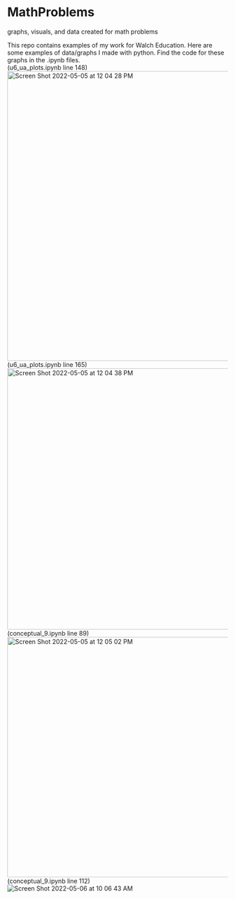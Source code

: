 # MathProblems
graphs, visuals, and data created for math problems

This repo contains examples of my work for Walch Education. Here are some examples of data/graphs I made with python. Find the code for these graphs in the .ipynb files.  
(u6_ua_plots.ipynb line 148)  
<img width="662" alt="Screen Shot 2022-05-05 at 12 04 28 PM" src="https://user-images.githubusercontent.com/70552987/166965669-31920534-947c-4881-8ff4-0de148cd7299.png">  
(u6_ua_plots.ipynb line 165)  
<img width="597" alt="Screen Shot 2022-05-05 at 12 04 38 PM" src="https://user-images.githubusercontent.com/70552987/166965697-0041c995-8568-4c03-aaa2-bc78e0f1fe73.png">  
(conceptual_9.ipynb line 89)  
<img width="549" alt="Screen Shot 2022-05-05 at 12 05 02 PM" src="https://user-images.githubusercontent.com/70552987/166965695-63fb2848-e6a8-401b-97fd-e8f99e9b033c.png">  
(conceptual_9.ipynb line 112)  
![Screen Shot 2022-05-06 at 10 06 43 AM](https://user-images.githubusercontent.com/70552987/167149449-f8504f44-a02f-49e3-8adc-f82e7726a28b.png)  




